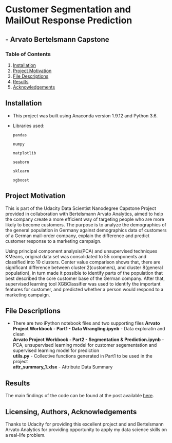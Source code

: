 # Customer Segmentation and MailOut Response Prediction 
##                    - Arvato Bertelsmann Capstone


### Table of Contents

1. [Installation](#installation)
2. [Project Motivation](#motivation)
3. [File Descriptions](#files)
4. [Results](#results)
5. [Acknowledgements](#Acknowledgements)

## Installation <a name="installation"></a>
- This project was built using Anaconda version 1.9.12 and Python  3.6.    

- Libraries used:

    `pandas`

    `numpy`

    `matplotlib`

    `seaborn`

    `sklearn`

    `xgboost`

    
## Project Motivation<a name="motivation"></a>

This is part of the Udacity Data Scientist Nanodegree Capstone Project provided in collaboration with Bertelsmann Arvato Analytics, aimed to help the company create a more efficient way of targeting people who are more likely to become customers. The purpose is to analyze the demographics of the general population in Germany against demographics data of customers of a German mail-order company, explain the difference and predict customer response to a marketing campaign.

Using principal component analysis(PCA) and unsupervised techniques KMeans, original data set was consolidated to 55 components and classified into 10 clusters. Center value comparison shows that, there are significant difference between cluster 2(customers), and cluster 8(general population), in turn made it possible to identify parts of the population that best described the core customer base of the German company. After that, supervised learning tool XGBClassifier was used to identify the important features for customer, and predicted whether a person would respond to a marketing campaign.


## File Descriptions <a name="files"></a>

- There are two iPython notebook files and two supporting files 
**Arvato Project Workbook - Part1 - Data Wrangling.ipynb** - Data exploratin and clean  
**Arvato Project Workbook - Part2 - Segmentation & Prediction.ipynb** - PCA, unsupervised learning model for customer segementation and supervised learning model for prediction  
**utils.py** - Collective functions generated in Part1 to be used in the project  
**attr_summary_1.xlsx** - Attribute Data Summary


## Results<a name="results"></a>

The main findings of the code can be found at the post available [here](https://medium.com/p/e19ddc729295/edit).

## Licensing, Authors, Acknowledgements<a name="Acknowledgements"></a>
Thanks to Udacity for providing this excellent project and and Bertelsmann Arvato Analytics for providing opportunity to apply my data science skills on a real-life problem.

